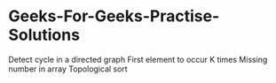 # Geeks-For-Geeks-Practise-Solutions
Detect cycle in a directed graph
First element to occur K times
Missing number in array
Topological sort